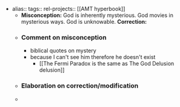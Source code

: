 - alias::
  tags::
  rel-projects:: [[AMT hyperbook]]
	- **Misconception:** God is inherently mysterious. God movies in mysterious ways. God is unknowable.
	  **Correction:**
	- ### Comment on misconception
		- biblical quotes on mystery
		- because I can't see him therefore he doesn't exist
			- [[The Fermi Paradox is the same as The God Delusion delusion]]
	- ### Elaboration on correction/modification
	-